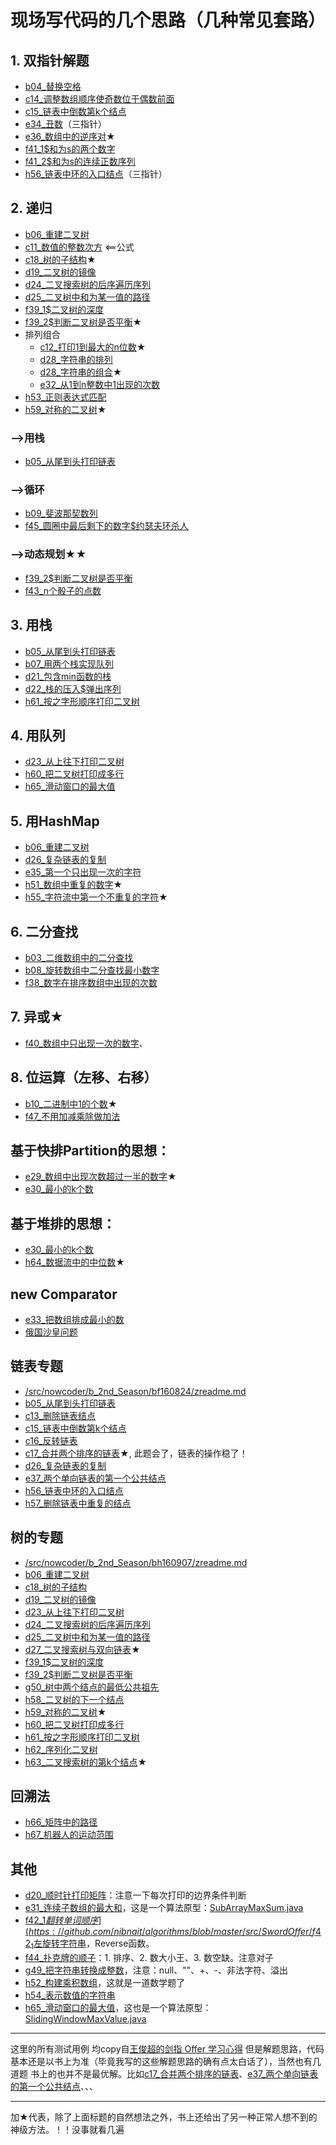 # 现场写代码的几个思路（几种常见套路）

## 1. 双指针解题
 - [b04_替换空格](https://github.com/nibnait/algorithms/blob/master/src/SwordOffer/b04_%E6%9B%BF%E6%8D%A2%E7%A9%BA%E6%A0%BC.java)
 - [c14_调整数组顺序使奇数位于偶数前面](https://github.com/nibnait/algorithms/blob/master/src/SwordOffer/c14_%E8%B0%83%E6%95%B4%E6%95%B0%E7%BB%84%E9%A1%BA%E5%BA%8F%E4%BD%BF%E5%A5%87%E6%95%B0%E4%BD%8D%E4%BA%8E%E5%81%B6%E6%95%B0%E5%89%8D%E9%9D%A2.java)
 - [c15_链表中倒数第k个结点](https://github.com/nibnait/algorithms/blob/master/src/SwordOffer/c15_%E9%93%BE%E8%A1%A8%E4%B8%AD%E5%80%92%E6%95%B0%E7%AC%ACk%E4%B8%AA%E7%BB%93%E7%82%B9.java)
 - [e34_丑数](https://github.com/nibnait/algorithms/blob/master/src/SwordOffer/e34_%E4%B8%91%E6%95%B0.java)（三指针）
 - [e36_数组中的逆序对](https://github.com/nibnait/algorithms/blob/master/src/SwordOffer/e36_%E6%95%B0%E7%BB%84%E4%B8%AD%E7%9A%84%E9%80%86%E5%BA%8F%E5%AF%B9.java)★
 - [f41_1$和为s的两个数字](https://github.com/nibnait/algorithms/blob/master/src/SwordOffer/f41_1%24%E5%92%8C%E4%B8%BAs%E7%9A%84%E4%B8%A4%E4%B8%AA%E6%95%B0%E5%AD%97.java)
 - [f41_2$和为s的连续正数序列](https://github.com/nibnait/algorithms/blob/master/src/SwordOffer/f41_2%24%E5%92%8C%E4%B8%BAs%E7%9A%84%E8%BF%9E%E7%BB%AD%E6%AD%A3%E6%95%B0%E5%BA%8F%E5%88%97.java)
 - [h56_链表中环的入口结点](https://github.com/nibnait/algorithms/blob/master/src/SwordOffer/h56_%E9%93%BE%E8%A1%A8%E4%B8%AD%E7%8E%AF%E7%9A%84%E5%85%A5%E5%8F%A3%E7%BB%93%E7%82%B9.java)（三指针）
 
## 2. 递归
 - [b06_重建二叉树](https://github.com/nibnait/algorithms/blob/master/src/SwordOffer/b06_%E9%87%8D%E5%BB%BA%E4%BA%8C%E5%8F%89%E6%A0%91.java)
 - [c11_数值的整数次方](https://github.com/nibnait/algorithms/blob/master/src/SwordOffer/c11_%E6%95%B0%E5%80%BC%E7%9A%84%E6%95%B4%E6%95%B0%E6%AC%A1%E6%96%B9.java) <==公式
 - [c18_树的子结构](https://github.com/nibnait/algorithms/blob/master/src/SwordOffer/c18_%E6%A0%91%E7%9A%84%E5%AD%90%E7%BB%93%E6%9E%84.java)★
 - [d19_二叉树的镜像](https://github.com/nibnait/algorithms/blob/master/src/SwordOffer/d19_%E4%BA%8C%E5%8F%89%E6%A0%91%E7%9A%84%E9%95%9C%E5%83%8F.java)
 - [d24_二叉搜索树的后序遍历序列](https://github.com/nibnait/algorithms/blob/master/src/SwordOffer/d24_%E4%BA%8C%E5%8F%89%E6%90%9C%E7%B4%A2%E6%A0%91%E7%9A%84%E5%90%8E%E5%BA%8F%E9%81%8D%E5%8E%86%E5%BA%8F%E5%88%97.java)
 - [d25_二叉树中和为某一值的路径](https://github.com/nibnait/algorithms/blob/master/src/SwordOffer/d25_%E4%BA%8C%E5%8F%89%E6%A0%91%E4%B8%AD%E5%92%8C%E4%B8%BA%E6%9F%90%E4%B8%80%E5%80%BC%E7%9A%84%E8%B7%AF%E5%BE%84.java)
 - [f39_1$二叉树的深度](https://github.com/nibnait/algorithms/blob/master/src/SwordOffer/f39_1%24%E4%BA%8C%E5%8F%89%E6%A0%91%E7%9A%84%E6%B7%B1%E5%BA%A6.java)
 - [f39_2$判断二叉树是否平衡](https://github.com/nibnait/algorithms/blob/master/src/SwordOffer/f39_2%24%E5%88%A4%E6%96%AD%E4%BA%8C%E5%8F%89%E6%A0%91%E6%98%AF%E5%90%A6%E5%B9%B3%E8%A1%A1.java)★
 - 排列组合
    - [c12_打印1到最大的n位数](https://github.com/nibnait/algorithms/blob/master/src/SwordOffer/c12_%E6%89%93%E5%8D%B01%E5%88%B0%E6%9C%80%E5%A4%A7%E7%9A%84n%E4%BD%8D%E6%95%B0.java)★
    - [d28_字符串的排列](https://github.com/nibnait/algorithms/blob/master/src/SwordOffer/d28_%E5%AD%97%E7%AC%A6%E4%B8%B2%E7%9A%84%E6%8E%92%E5%88%97.java)
    - [d28_字符串的组合](https://github.com/nibnait/algorithms/blob/master/src/SwordOffer/d28_%E5%AD%97%E7%AC%A6%E4%B8%B2%E7%9A%84%E7%BB%84%E5%90%88.java)★
    - [e32_从1到n整数中1出现的次数](https://github.com/nibnait/algorithms/blob/master/src/SwordOffer/e32_%E4%BB%8E1%E5%88%B0n%E6%95%B4%E6%95%B0%E4%B8%AD1%E5%87%BA%E7%8E%B0%E7%9A%84%E6%AC%A1%E6%95%B0.java)
 - [h53_正则表达式匹配](https://github.com/nibnait/algorithms/blob/master/src/SwordOffer/h53_%E6%AD%A3%E5%88%99%E8%A1%A8%E8%BE%BE%E5%BC%8F%E5%8C%B9%E9%85%8D.java)
 - [h59_对称的二叉树](https://github.com/nibnait/algorithms/blob/master/src/SwordOffer/h59_%E5%AF%B9%E7%A7%B0%E7%9A%84%E4%BA%8C%E5%8F%89%E6%A0%91.java)★
 

### -->用栈
 - [b05_从尾到头打印链表](https://github.com/nibnait/algorithms/blob/master/src/SwordOffer/b05_%E4%BB%8E%E5%B0%BE%E5%88%B0%E5%A4%B4%E6%89%93%E5%8D%B0%E9%93%BE%E8%A1%A8.java)
 
### -->循环
 - [b09_斐波那契数列](https://github.com/nibnait/algorithms/blob/master/src/SwordOffer/b09_%E6%96%90%E6%B3%A2%E9%82%A3%E5%A5%91%E6%95%B0%E5%88%97.java) 
 - [f45_圆圈中最后剩下的数字$约瑟夫环杀人](https://github.com/nibnait/algorithms/blob/master/src/SwordOffer/f45_%E5%9C%86%E5%9C%88%E4%B8%AD%E6%9C%80%E5%90%8E%E5%89%A9%E4%B8%8B%E7%9A%84%E6%95%B0%E5%AD%97%24%E7%BA%A6%E7%91%9F%E5%A4%AB%E7%8E%AF%E6%9D%80%E4%BA%BA.java)

### -->动态规划★★
 - [f39_2$判断二叉树是否平衡](https://github.com/nibnait/algorithms/blob/master/src/SwordOffer/f39_2%24%E5%88%A4%E6%96%AD%E4%BA%8C%E5%8F%89%E6%A0%91%E6%98%AF%E5%90%A6%E5%B9%B3%E8%A1%A1.java)
 - [f43_n个骰子的点数](https://github.com/nibnait/algorithms/blob/master/src/SwordOffer/f43_n%E4%B8%AA%E9%AA%B0%E5%AD%90%E7%9A%84%E7%82%B9%E6%95%B0.java)

## 3. 用栈
 - [b05_从尾到头打印链表](https://github.com/nibnait/algorithms/blob/master/src/SwordOffer/b05_%E4%BB%8E%E5%B0%BE%E5%88%B0%E5%A4%B4%E6%89%93%E5%8D%B0%E9%93%BE%E8%A1%A8.java)
 - [b07_用两个栈实现队列](https://github.com/nibnait/algorithms/blob/master/src/SwordOffer/b07_%E7%94%A8%E4%B8%A4%E4%B8%AA%E6%A0%88%E5%AE%9E%E7%8E%B0%E9%98%9F%E5%88%97.java)
 - [d21_包含min函数的栈](https://github.com/nibnait/algorithms/blob/master/src/SwordOffer/d21_%E5%8C%85%E5%90%ABmin%E5%87%BD%E6%95%B0%E7%9A%84%E6%A0%88.java)
 - [d22_栈的压入$弹出序列](https://github.com/nibnait/algorithms/blob/master/src/SwordOffer/d22_%E6%A0%88%E7%9A%84%E5%8E%8B%E5%85%A5%24%E5%BC%B9%E5%87%BA%E5%BA%8F%E5%88%97.java)
 - [h61_按之字形顺序打印二叉树](https://github.com/nibnait/algorithms/blob/master/src/SwordOffer/h61_%E6%8C%89%E4%B9%8B%E5%AD%97%E5%BD%A2%E9%A1%BA%E5%BA%8F%E6%89%93%E5%8D%B0%E4%BA%8C%E5%8F%89%E6%A0%91.java)
 
## 4. 用队列
 - [d23_从上往下打印二叉树](https://github.com/nibnait/algorithms/blob/master/src/SwordOffer/d23_%E4%BB%8E%E4%B8%8A%E5%BE%80%E4%B8%8B%E6%89%93%E5%8D%B0%E4%BA%8C%E5%8F%89%E6%A0%91.java)
 - [h60_把二叉树打印成多行](https://github.com/nibnait/algorithms/blob/master/src/SwordOffer/h60_%E6%8A%8A%E4%BA%8C%E5%8F%89%E6%A0%91%E6%89%93%E5%8D%B0%E6%88%90%E5%A4%9A%E8%A1%8C.java)
 - [h65_滑动窗口的最大值]()

## 5. 用HashMap
 - [b06_重建二叉树](https://github.com/nibnait/algorithms/blob/master/src/SwordOffer/b06_%E9%87%8D%E5%BB%BA%E4%BA%8C%E5%8F%89%E6%A0%91.java)
 - [d26_复杂链表的复制](https://github.com/nibnait/algorithms/blob/master/src/SwordOffer/d26_%E5%A4%8D%E6%9D%82%E9%93%BE%E8%A1%A8%E7%9A%84%E5%A4%8D%E5%88%B6.java)
 - [e35_第一个只出现一次的字符](https://github.com/nibnait/algorithms/blob/master/src/SwordOffer/e35_%E7%AC%AC%E4%B8%80%E4%B8%AA%E5%8F%AA%E5%87%BA%E7%8E%B0%E4%B8%80%E6%AC%A1%E7%9A%84%E5%AD%97%E7%AC%A6.java)
 - [h51_数组中重复的数字](https://github.com/nibnait/algorithms/blob/master/src/SwordOffer/h51_%E6%95%B0%E7%BB%84%E4%B8%AD%E9%87%8D%E5%A4%8D%E7%9A%84%E6%95%B0%E5%AD%97.java)★
 - [h55_字符流中第一个不重复的字符](https://github.com/nibnait/algorithms/blob/master/src/SwordOffer/h55_%E5%AD%97%E7%AC%A6%E6%B5%81%E4%B8%AD%E7%AC%AC%E4%B8%80%E4%B8%AA%E4%B8%8D%E9%87%8D%E5%A4%8D%E7%9A%84%E5%AD%97%E7%AC%A6.java)★

## 6. 二分查找
 - [b03_二维数组中的二分查找](https://github.com/nibnait/algorithms/blob/master/src/SwordOffer/b03_%E4%BA%8C%E7%BB%B4%E6%95%B0%E7%BB%84%E4%B8%AD%E7%9A%84%E4%BA%8C%E5%88%86%E6%9F%A5%E6%89%BE.java)
 - [b08_旋转数组中二分查找最小数字](https://github.com/nibnait/algorithms/blob/master/src/SwordOffer/b08_%E6%97%8B%E8%BD%AC%E6%95%B0%E7%BB%84%E4%B8%AD%E4%BA%8C%E5%88%86%E6%9F%A5%E6%89%BE%E6%9C%80%E5%B0%8F%E6%95%B0%E5%AD%97.java)
 - [f38_数字在排序数组中出现的次数](https://github.com/nibnait/algorithms/blob/master/src/SwordOffer/f38_%E6%95%B0%E5%AD%97%E5%9C%A8%E6%8E%92%E5%BA%8F%E6%95%B0%E7%BB%84%E4%B8%AD%E5%87%BA%E7%8E%B0%E7%9A%84%E6%AC%A1%E6%95%B0.java)


## 7. 异或★
 - [f40_数组中只出现一次的数字](https://github.com/nibnait/algorithms/blob/master/src/SwordOffer/f40_%E6%95%B0%E7%BB%84%E4%B8%AD%E5%8F%AA%E5%87%BA%E7%8E%B0%E4%B8%80%E6%AC%A1%E7%9A%84%E6%95%B0%E5%AD%97.java)、

## 8. 位运算（左移、右移）
 - [b10_二进制中1的个数](https://github.com/nibnait/algorithms/blob/master/src/SwordOffer/b10_%E4%BA%8C%E8%BF%9B%E5%88%B6%E4%B8%AD1%E7%9A%84%E4%B8%AA%E6%95%B0.java)★
 - [f47_不用加减乘除做加法](https://github.com/nibnait/algorithms/blob/master/src/SwordOffer/f47_%E4%B8%8D%E7%94%A8%E5%8A%A0%E5%87%8F%E4%B9%98%E9%99%A4%E5%81%9A%E5%8A%A0%E6%B3%95.java)
 
## 基于快排Partition的思想：
 - [e29_数组中出现次数超过一半的数字](https://github.com/nibnait/algorithms/blob/master/src/SwordOffer/e29_%E6%95%B0%E7%BB%84%E4%B8%AD%E5%87%BA%E7%8E%B0%E6%AC%A1%E6%95%B0%E8%B6%85%E8%BF%87%E4%B8%80%E5%8D%8A%E7%9A%84%E6%95%B0%E5%AD%97.java)★
 - [e30_最小的k个数](https://github.com/nibnait/algorithms/blob/master/src/SwordOffer/e30_%E6%9C%80%E5%B0%8F%E7%9A%84k%E4%B8%AA%E6%95%B0.java)
  
## 基于堆排的思想：
 - [e30_最小的k个数](https://github.com/nibnait/algorithms/blob/master/src/SwordOffer/e30_%E6%9C%80%E5%B0%8F%E7%9A%84k%E4%B8%AA%E6%95%B0.java)
 - [h64_数据流中的中位数](https://github.com/nibnait/algorithms/blob/master/src/SwordOffer/h64_%E6%95%B0%E6%8D%AE%E6%B5%81%E4%B8%AD%E7%9A%84%E4%B8%AD%E4%BD%8D%E6%95%B0.java)★
 
## new Comparator 
 - [e33_把数组排成最小的数]()
 - [俄国沙皇问题](https://github.com/nibnait/algorithms/blob/master/src/nowcoder/b_2nd_Season/ba160720/RussianDollEnvelopes.java)
 
## 链表专题
 - [/src/nowcoder/b_2nd_Season/bf160824/zreadme.md](https://github.com/nibnait/algorithms/blob/master/src/nowcoder/b_2nd_Season/bf160824/zreader.md)
 - [b05_从尾到头打印链表](https://github.com/nibnait/algorithms/blob/master/src/SwordOffer/b05_%E4%BB%8E%E5%B0%BE%E5%88%B0%E5%A4%B4%E6%89%93%E5%8D%B0%E9%93%BE%E8%A1%A8.java)
 - [c13_删除链表结点](https://github.com/nibnait/algorithms/blob/master/src/SwordOffer/c13_%E5%88%A0%E9%99%A4%E9%93%BE%E8%A1%A8%E7%BB%93%E7%82%B9.java)
 - [c15_链表中倒数第k个结点](https://github.com/nibnait/algorithms/blob/master/src/SwordOffer/c15_%E9%93%BE%E8%A1%A8%E4%B8%AD%E5%80%92%E6%95%B0%E7%AC%ACk%E4%B8%AA%E7%BB%93%E7%82%B9.java)
 - [c16_反转链表](https://github.com/nibnait/algorithms/blob/master/src/SwordOffer/c16_%E5%8F%8D%E8%BD%AC%E9%93%BE%E8%A1%A8.java)
 - [c17_合并两个排序的链表](https://github.com/nibnait/algorithms/blob/master/src/SwordOffer/c17_%E5%90%88%E5%B9%B6%E4%B8%A4%E4%B8%AA%E6%8E%92%E5%BA%8F%E7%9A%84%E9%93%BE%E8%A1%A8.java)★, 此题会了，链表的操作稳了！
 - [d26_复杂链表的复制](https://github.com/nibnait/algorithms/blob/master/src/SwordOffer/d26_%E5%A4%8D%E6%9D%82%E9%93%BE%E8%A1%A8%E7%9A%84%E5%A4%8D%E5%88%B6.java)
 - [e37_两个单向链表的第一个公共结点](https://github.com/nibnait/algorithms/blob/master/src/SwordOffer/e37_%E4%B8%A4%E4%B8%AA%E5%8D%95%E5%90%91%E9%93%BE%E8%A1%A8%E7%9A%84%E7%AC%AC%E4%B8%80%E4%B8%AA%E5%85%AC%E5%85%B1%E7%BB%93%E7%82%B9.java)
 - [h56_链表中环的入口结点](https://github.com/nibnait/algorithms/blob/master/src/SwordOffer/h56_%E9%93%BE%E8%A1%A8%E4%B8%AD%E7%8E%AF%E7%9A%84%E5%85%A5%E5%8F%A3%E7%BB%93%E7%82%B9.java)
 - [h57_删除链表中重复的结点](https://github.com/nibnait/algorithms/blob/master/src/SwordOffer/h57_%E5%88%A0%E9%99%A4%E9%93%BE%E8%A1%A8%E4%B8%AD%E9%87%8D%E5%A4%8D%E7%9A%84%E7%BB%93%E7%82%B9.java)
 

## 树的专题
 - [/src/nowcoder/b_2nd_Season/bh160907/zreadme.md](https://github.com/nibnait/algorithms/blob/master/src/nowcoder/b_2nd_Season/bh160907/zreadme.md)
 - [b06_重建二叉树](https://github.com/nibnait/algorithms/blob/master/src/SwordOffer/b06_%E9%87%8D%E5%BB%BA%E4%BA%8C%E5%8F%89%E6%A0%91.java)
 - [c18_树的子结构](https://github.com/nibnait/algorithms/blob/master/src/SwordOffer/c18_%E6%A0%91%E7%9A%84%E5%AD%90%E7%BB%93%E6%9E%84.java)
 - [d19_二叉树的镜像](https://github.com/nibnait/algorithms/blob/master/src/SwordOffer/d19_%E4%BA%8C%E5%8F%89%E6%A0%91%E7%9A%84%E9%95%9C%E5%83%8F.java)
 - [d23_从上往下打印二叉树](https://github.com/nibnait/algorithms/blob/master/src/SwordOffer/d23_%E4%BB%8E%E4%B8%8A%E5%BE%80%E4%B8%8B%E6%89%93%E5%8D%B0%E4%BA%8C%E5%8F%89%E6%A0%91.java)
 - [d24_二叉搜索树的后序遍历序列](https://github.com/nibnait/algorithms/blob/master/src/SwordOffer/d24_%E4%BA%8C%E5%8F%89%E6%90%9C%E7%B4%A2%E6%A0%91%E7%9A%84%E5%90%8E%E5%BA%8F%E9%81%8D%E5%8E%86%E5%BA%8F%E5%88%97.java)
 - [d25_二叉树中和为某一值的路径](https://github.com/nibnait/algorithms/blob/master/src/SwordOffer/d25_%E4%BA%8C%E5%8F%89%E6%A0%91%E4%B8%AD%E5%92%8C%E4%B8%BA%E6%9F%90%E4%B8%80%E5%80%BC%E7%9A%84%E8%B7%AF%E5%BE%84.java)
 - [d27_二叉搜索树与双向链表](https://github.com/nibnait/algorithms/blob/master/src/SwordOffer/d27_%E4%BA%8C%E5%8F%89%E6%90%9C%E7%B4%A2%E6%A0%91%E4%B8%8E%E5%8F%8C%E5%90%91%E9%93%BE%E8%A1%A8.java)★
 - [f39_1$二叉树的深度](https://github.com/nibnait/algorithms/blob/master/src/SwordOffer/f39_1%24%E4%BA%8C%E5%8F%89%E6%A0%91%E7%9A%84%E6%B7%B1%E5%BA%A6.java)
 - [f39_2$判断二叉树是否平衡](https://github.com/nibnait/algorithms/blob/master/src/SwordOffer/f39_2%24%E5%88%A4%E6%96%AD%E4%BA%8C%E5%8F%89%E6%A0%91%E6%98%AF%E5%90%A6%E5%B9%B3%E8%A1%A1.java)
 - [g50_树中两个结点的最低公共祖先](https://github.com/nibnait/algorithms/blob/master/src/SwordOffer/g50_%E6%A0%91%E4%B8%AD%E4%B8%A4%E4%B8%AA%E7%BB%93%E7%82%B9%E7%9A%84%E6%9C%80%E4%BD%8E%E5%85%AC%E5%85%B1%E7%A5%96%E5%85%88.java)
 - [h58_二叉树的下一个结点](https://github.com/nibnait/algorithms/blob/master/src/SwordOffer/h58_%E4%BA%8C%E5%8F%89%E6%A0%91%E7%9A%84%E4%B8%8B%E4%B8%80%E4%B8%AA%E7%BB%93%E7%82%B9.java)
 - [h59_对称的二叉树](https://github.com/nibnait/algorithms/blob/master/src/SwordOffer/h59_%E5%AF%B9%E7%A7%B0%E7%9A%84%E4%BA%8C%E5%8F%89%E6%A0%91.java)★
 - [h60_把二叉树打印成多行](https://github.com/nibnait/algorithms/blob/master/src/SwordOffer/h60_%E6%8A%8A%E4%BA%8C%E5%8F%89%E6%A0%91%E6%89%93%E5%8D%B0%E6%88%90%E5%A4%9A%E8%A1%8C.java)
 - [h61_按之字形顺序打印二叉树](https://github.com/nibnait/algorithms/blob/master/src/SwordOffer/h61_%E6%8C%89%E4%B9%8B%E5%AD%97%E5%BD%A2%E9%A1%BA%E5%BA%8F%E6%89%93%E5%8D%B0%E4%BA%8C%E5%8F%89%E6%A0%91.java)
 - [h62_序列化二叉树](https://github.com/nibnait/algorithms/blob/master/src/SwordOffer/h62_%E5%BA%8F%E5%88%97%E5%8C%96%E4%BA%8C%E5%8F%89%E6%A0%91.java)
 - [h63_二叉搜索树的第k个结点](https://github.com/nibnait/algorithms/blob/master/src/SwordOffer/h63_%E4%BA%8C%E5%8F%89%E6%90%9C%E7%B4%A2%E6%A0%91%E7%9A%84%E7%AC%ACk%E4%B8%AA%E7%BB%93%E7%82%B9.java)★
 
## 回溯法
 - [h66_矩阵中的路径](https://github.com/nibnait/algorithms/blob/master/src/SwordOffer/h66_%E7%9F%A9%E9%98%B5%E4%B8%AD%E7%9A%84%E8%B7%AF%E5%BE%84.java)
 - [h67_机器人的运动范围](https://github.com/nibnait/algorithms/blob/master/src/SwordOffer/h67_%E6%9C%BA%E5%99%A8%E4%BA%BA%E7%9A%84%E8%BF%90%E5%8A%A8%E8%8C%83%E5%9B%B4.java)

## 其他
 - [d20_顺时针打印矩阵](https://github.com/nibnait/algorithms/blob/master/src/SwordOffer/d20_%E9%A1%BA%E6%97%B6%E9%92%88%E6%89%93%E5%8D%B0%E7%9F%A9%E9%98%B5.java)：注意一下每次打印的边界条件判断
 - [e31_连续子数组的最大和](https://github.com/nibnait/algorithms/blob/master/src/SwordOffer/e31_%E8%BF%9E%E7%BB%AD%E5%AD%90%E6%95%B0%E7%BB%84%E7%9A%84%E6%9C%80%E5%A4%A7%E5%92%8C.java)，这是一个算法原型：[SubArrayMaxSum.java](https://github.com/nibnait/algorithms/blob/master/src/nowcoder/AlgorithmPrototype/SubArrayMaxSum.java)
 - [f42_1$翻转单词顺序](https://github.com/nibnait/algorithms/blob/master/src/SwordOffer/f42_1%24%E7%BF%BB%E8%BD%AC%E5%8D%95%E8%AF%8D%E9%A1%BA%E5%BA%8F.java)、[f42_2$左旋转字符串](https://github.com/nibnait/algorithms/blob/master/src/SwordOffer/f42_2%24%E5%B7%A6%E6%97%8B%E8%BD%AC%E5%AD%97%E7%AC%A6%E4%B8%B2.java)，Reverse函数。
 - [f44_扑克牌的顺子](https://github.com/nibnait/algorithms/blob/master/src/SwordOffer/f44_%E6%89%91%E5%85%8B%E7%89%8C%E7%9A%84%E9%A1%BA%E5%AD%90.java)：1. 排序、2. 数大小王、3. 数空缺。注意对子
 - [g49_把字符串转换成整数](https://github.com/nibnait/algorithms/blob/master/src/SwordOffer/g49_%E6%8A%8A%E5%AD%97%E7%AC%A6%E4%B8%B2%E8%BD%AC%E6%8D%A2%E6%88%90%E6%95%B4%E6%95%B0.java)，注意：null、""、+、-、非法字符、溢出
 - [h52_构建乘积数组](https://github.com/nibnait/algorithms/blob/master/src/SwordOffer/h52_%E6%9E%84%E5%BB%BA%E4%B9%98%E7%A7%AF%E6%95%B0%E7%BB%84.java)，这就是一道数学题了
 - [h54_表示数值的字符串](https://github.com/nibnait/algorithms/blob/master/src/SwordOffer/h54_%E8%A1%A8%E7%A4%BA%E6%95%B0%E5%80%BC%E7%9A%84%E5%AD%97%E7%AC%A6%E4%B8%B2.java)
 - [h65_滑动窗口的最大值](https://github.com/nibnait/algorithms/blob/master/src/SwordOffer/h65_%E6%BB%91%E5%8A%A8%E7%AA%97%E5%8F%A3%E7%9A%84%E6%9C%80%E5%A4%A7%E5%80%BC.java)，这也是一个算法原型：[SlidingWindowMaxValue.java](https://github.com/nibnait/algorithms/blob/master/src/nowcoder/AlgorithmPrototype/SlidingWindowMaxValue.java)
 
 
 ---
 
 这里的所有测试用例 均copy自[王俊超的剑指 Offer 学习心得](http://blog.csdn.net/DERRANTCM/article/category/3151215)
 但是解题思路，代码基本还是以书上为准（毕竟我写的这些解题思路的确有点太白话了），当然也有几道题 书上的也并不是最优解。比如[c17_合并两个排序的链表](https://github.com/nibnait/algorithms/blob/master/src/SwordOffer/c17_%E5%90%88%E5%B9%B6%E4%B8%A4%E4%B8%AA%E6%8E%92%E5%BA%8F%E7%9A%84%E9%93%BE%E8%A1%A8.java)、[e37_两个单向链表的第一个公共结点](https://github.com/nibnait/algorithms/blob/master/src/SwordOffer/e37_%E4%B8%A4%E4%B8%AA%E5%8D%95%E5%90%91%E9%93%BE%E8%A1%A8%E7%9A%84%E7%AC%AC%E4%B8%80%E4%B8%AA%E5%85%AC%E5%85%B1%E7%BB%93%E7%82%B9.java)、、、
 
---
 
 加★代表，除了上面标题的自然想法之外，书上还给出了另一种正常人想不到的神级方法。！！没事就看几遍
